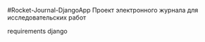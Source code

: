 #Rocket-Journal-DjangoApp
Проект электронного журнала для исследовательских работ

requirements
django

